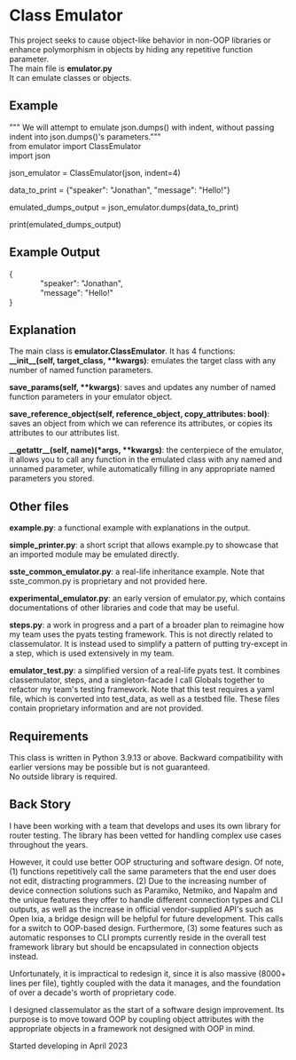 # Class Emulator
This project seeks to cause object-like behavior in non-OOP libraries or enhance polymorphism in objects by hiding any repetitive function parameter.  
The main file is **emulator.py**  
It can emulate classes or objects.  

## Example
""" We will attempt to emulate json.dumps() with indent, without passing indent into json.dumps()'s parameters."""  
from emulator import ClassEmulator  
import json  

json_emulator = ClassEmulator(json, indent=4)  

data_to_print = {"speaker": "Jonathan", "message": "Hello!"}  

emulated_dumps_output = json_emulator.dumps(data_to_print)  

print(emulated_dumps_output)  

## Example Output
{  
&emsp;&emsp;&emsp;&emsp;"speaker": "Jonathan",  
&emsp;&emsp;&emsp;&emsp;"message": "Hello!"  
}  

## Explanation
The main class is **emulator.ClassEmulator**. It has 4 functions:  
**\_\_init\_\_(self, target_class, \*\*kwargs)**: emulates the target class with any number of named function parameters.  
      
**save_params(self, \*\*kwargs)**: saves and updates any number of named function parameters in your emulator object.  
      
**save_reference_object(self, reference_object, copy_attributes: bool)**: saves an object from which we can reference its attributes, or copies its attributes to our attributes list.  
      
**\_\_getattr\_\_(self, name)(*args, \*\*kwargs)**: the centerpiece of the emulator, it allows you to call any function in the emulated class with any named and unnamed parameter, while automatically filling in any appropriate named parameters you stored.  

## Other files
**example.py**: a functional example with explanations in the output.  
  
**simple_printer.py**: a short script that allows example.py to showcase that an imported module may be emulated directly.  
  
**sste_common_emulator.py**: a real-life inheritance example. Note that sste_common.py is proprietary and not provided here.  
  
**experimental_emulator.py**: an early version of emulator.py, which contains documentations of other libraries and code that may be useful.  
  
**steps.py**: a work in progress and a part of a broader plan to reimagine how my team uses the pyats testing framework. This is not directly related to classemulator. It is instead used to simplify a pattern of putting try-except in a step, which is used extensively in my team.  
  
**emulator_test.py**: a simplified version of a real-life pyats test. It combines classemulator, steps, and a singleton-facade I call Globals together to refactor my team's testing framework. Note that this test requires a yaml file, which is converted into test_data, as well as a testbed file. These files contain proprietary information and are not provided.  

## Requirements
This class is written in Python 3.9.13 or above. Backward compatibility with earlier versions may be possible but is not guaranteed.  
No outside library is required.  

## Back Story
I have been working with a team that develops and uses its own library for router testing. The library has been vetted for handling complex use cases throughout the years.  
  
However, it could use better OOP structuring and software design. Of note, (1) functions repetitively call the same parameters that the end user does not edit, distracting programmers. (2) Due to the increasing number of device connection solutions such as Paramiko, Netmiko, and Napalm and the unique features they offer to handle different connection types and CLI outputs, as well as the increase in official vendor-supplied API's such as Open Ixia, a bridge design will be helpful for future development. This calls for a switch to OOP-based design. Furthermore, (3) some features such as automatic responses to CLI prompts currently reside in the overall test framework library but should be encapsulated in connection objects instead.  
   
Unfortunately, it is impractical to redesign it, since it is also massive (8000+ lines per file), tightly coupled with the data it manages, and the foundation of over a decade's worth of proprietary code.  
  
I designed classemulator as the start of a software design improvement. Its purpose is to move toward OOP by coupling object attributes with the appropriate objects in a framework not designed with OOP in mind.  
  
Started developing in April 2023

